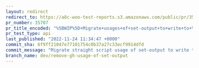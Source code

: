 ```yaml
---
layout: redirect
redirect_to: https://a8c-woo-test-reports.s3.amazonaws.com/public/pr/35707/api/index.html
pr_number: 35707
pr_title_encoded: "%5BWIP%5D+Migrate+usages+of+set-output+to+write+to+%24GITHUB_OUTPUT"
pr_test_type: api
last_published: "2022-11-24 11:34:47 +0000"
commit_sha: 6f9ff21047e77101754c0b37a27c33ecf9914dfd
commit_message: "Migrate straight script usage of set-output to write to"
branch_name: dev/remove-gh-usage-of-set-output
---
```

